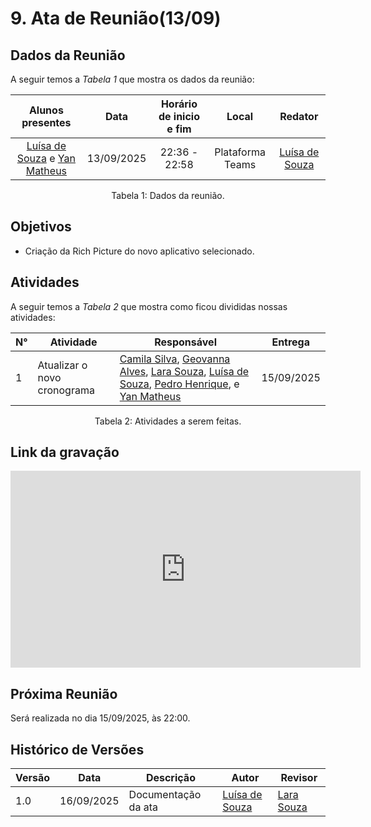 # 9. Ata de Reunião(13/09)

## Dados da Reunião

A seguir temos a <i>Tabela 1</i> que mostra os dados da reunião:

|                                     Alunos presentes                                     |    Data    | Horário de inicio e fim |      Local       | Redator |
| :--------------------------------------------------------------------------------------: | :--------: | :---------------------: | :--------------: | :--------------: |
| [Luísa de Souza](https://github.com/luisa12ll) e [Yan Matheus](https://github.com/Yanmatheus0812) | 13/09/2025 | 22:36 - 22:58 | Plataforma Teams |  [Luísa de Souza](https://github.com/luisa12ll)|

<figcaption align="center">Tabela 1: Dados da reunião. </figcaption>

## Objetivos

- Criação da Rich Picture do novo aplicativo selecionado.

## Atividades

A seguir temos a <i>Tabela 2</i> que mostra como ficou divididas nossas atividades:

| N°| Atividade | Responsável | Entrega |
| ---- | ---- | ---- | ---- |
| 1 | Atualizar o novo cronograma |  [Camila Silva](https://github.com/CamilaSilvaC), [Geovanna Alves](https://github.com/GeovannaUmbelino), [Lara Souza](https://github.com/mel14-hub), [Luísa de Souza](https://github.com/luisa12ll), [Pedro Henrique](https://github.com/pedrohpsantos), e [Yan Matheus](https://github.com/Yanmatheus0812) | 15/09/2025 |

<figcaption align="center">Tabela 2: Atividades a serem feitas.</figcaption>

## Link da gravação

<iframe width="560" height="315" src="https://www.youtube.com/embed/v6Cmgz2QPM0?si=2yFivhbNtLnqvHOo" title="YouTube video player" frameborder="0" allow="accelerometer; autoplay; clipboard-write; encrypted-media; gyroscope; picture-in-picture; web-share" referrerpolicy="strict-origin-when-cross-origin" allowfullscreen></iframe>

## Próxima Reunião

Será realizada no dia 15/09/2025, às 22:00.

## Histórico de Versões

| Versão | Data       | Descrição               | Autor                                                     | Revisor                                                 |
|--------|------------|------------------------|-----------------------------------------------------------|--------------------------------------------------------|
| 1.0    | 16/09/2025 | Documentação da ata     | [Luísa de Souza](https://github.com/luisa12ll)    | [Lara Souza](https://github.com/mel14-hub)                  |

